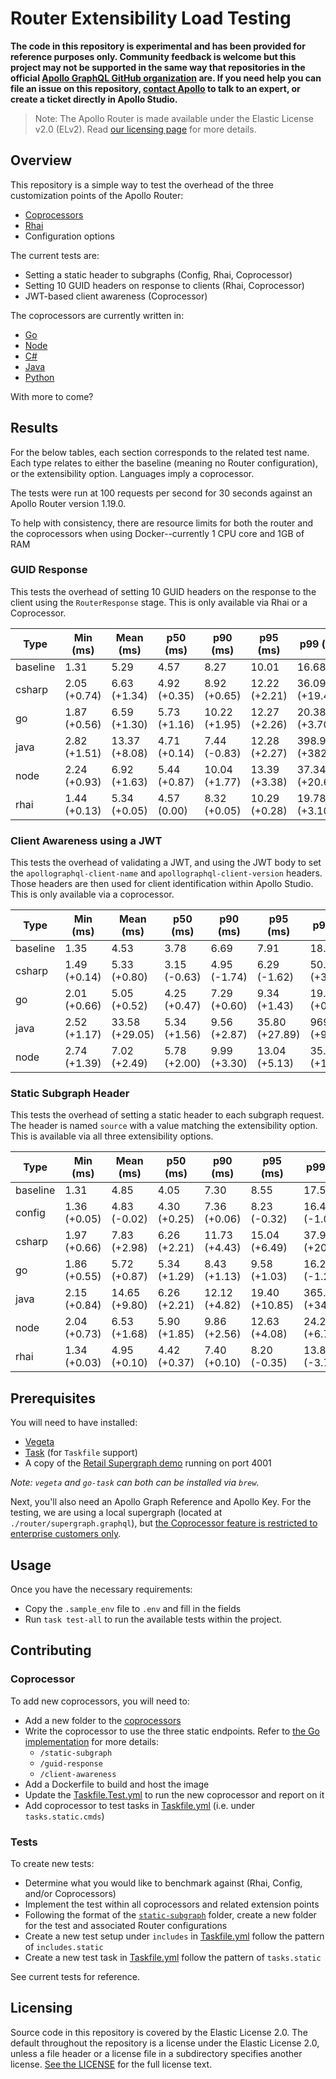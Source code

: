 # Router Extensibility Load Testing

**The code in this repository is experimental and has been provided for reference purposes only. Community feedback is welcome but this project may not be supported in the same way that repositories in the official [Apollo GraphQL GitHub organization](https://github.com/apollographql) are. If you need help you can file an issue on this repository, [contact Apollo](https://www.apollographql.com/contact-sales) to talk to an expert, or create a ticket directly in Apollo Studio.**

> Note: The Apollo Router is made available under the Elastic License v2.0 (ELv2).
> Read [our licensing page](https://www.apollographql.com/docs/resources/elastic-license-v2-faq/) for more details.

## Overview

This repository is a simple way to test the overhead of the three customization points of the Apollo Router:

* [Coprocessors](https://www.apollographql.com/docs/router/customizations/coprocessor)
* [Rhai](https://www.apollographql.com/docs/router/customizations/rhai)
* Configuration options

The current tests are:

* Setting a static header to subgraphs (Config, Rhai, Coprocessor)
* Setting 10 GUID headers on response to clients (Rhai, Coprocessor)
* JWT-based client awareness (Coprocessor)

The coprocessors are currently written in: 
* [Go](./coprocessors/go/)
* [Node](./coprocessors/node)
* [C#](./coprocessors/csharp)
* [Java](./coprocessors/java)
* [Python](./coprocessors/python)

With more to come?

## Results

For the below tables, each section corresponds to the related test name. Each type relates to either the baseline (meaning no Router configuration), or the extensibility option. Languages imply a coprocessor.

The tests were run at 100 requests per second for 30 seconds against an Apollo Router version 1.19.0.

To help with consistency, there are resource limits for both the router and the coprocessors when using Docker--currently 1 CPU core and 1GB of RAM

### GUID Response

This tests the overhead of setting 10 GUID headers on the response to the client using the `RouterResponse` stage. This is only available via Rhai or a Coprocessor.

| Type     | Min (ms)        | Mean (ms)        | p50 (ms)        | p90 (ms)         | p95 (ms)         | p99 (ms)            | Max (ms)            |
| -------- | --------------- | ---------------- | --------------- | ---------------- | ---------------- | ------------------- | ------------------- |
| baseline | 1.31            | 5.29             | 4.57            | 8.27             | 10.01            | 16.68               | 91.33               |
| csharp   | 2.05<br>(+0.74) | 6.63<br>(+1.34)  | 4.92<br>(+0.35) | 8.92<br>(+0.65)  | 12.22<br>(+2.21) | 36.09<br>(+19.41)   | 212.01<br>(+120.68) |
| go       | 1.87<br>(+0.56) | 6.59<br>(+1.30)  | 5.73<br>(+1.16) | 10.22<br>(+1.95) | 12.27<br>(+2.26) | 20.38<br>(+3.70)    | 92.06<br>(+0.73)    |
| java     | 2.82<br>(+1.51) | 13.37<br>(+8.08) | 4.71<br>(+0.14) | 7.44<br>(-0.83)  | 12.28<br>(+2.27) | 398.98<br>(+382.30) | 692.91<br>(+601.58) |
| node     | 2.24<br>(+0.93) | 6.92<br>(+1.63)  | 5.44<br>(+0.87) | 10.04<br>(+1.77) | 13.39<br>(+3.38) | 37.34<br>(+20.66)   | 150.21<br>(+58.88)  |
| rhai     | 1.44<br>(+0.13) | 5.34<br>(+0.05)  | 4.57<br>(0.00)  | 8.32<br>(+0.05)  | 10.29<br>(+0.28) | 19.78<br>(+3.10)    | 89.14<br>(-2.19)    |

### Client Awareness using a JWT

This tests the overhead of validating a JWT, and using the JWT body to set the `apollographql-client-name` and `apollographql-client-version` headers. Those headers are then used for client identification within Apollo Studio.
This is only available via a coprocessor.

| Type     | Min (ms)        | Mean (ms)         | p50 (ms)        | p90 (ms)        | p95 (ms)          | p99 (ms)            | Max (ms)              |
| -------- | --------------- | ----------------- | --------------- | --------------- | ----------------- | ------------------- | --------------------- |
| baseline | 1.35            | 4.53              | 3.78            | 6.69            | 7.91              | 18.88               | 76.30                 |
| csharp   | 1.49<br>(+0.14) | 5.33<br>(+0.80)   | 3.15<br>(-0.63) | 4.95<br>(-1.74) | 6.29<br>(-1.62)   | 50.87<br>(+31.99)   | 332.08<br>(+255.78)   |
| go       | 2.01<br>(+0.66) | 5.05<br>(+0.52)   | 4.25<br>(+0.47) | 7.29<br>(+0.60) | 9.34<br>(+1.43)   | 19.33<br>(+0.45)    | 66.79<br>(-9.51)      |
| java     | 2.52<br>(+1.17) | 33.58<br>(+29.05) | 5.34<br>(+1.56) | 9.56<br>(+2.87) | 35.80<br>(+27.89) | 969.13<br>(+950.25) | 1365.42<br>(+1289.12) |
| node     | 2.74<br>(+1.39) | 7.02<br>(+2.49)   | 5.78<br>(+2.00) | 9.99<br>(+3.30) | 13.04<br>(+5.13)  | 35.70<br>(+16.82)   | 108.69<br>(+32.39)    |

### Static Subgraph Header

This tests the overhead of setting a static header to each subgraph request. The header is named `source` with a value matching the extensibility option. This is available via all three extensibility options.

| Type     | Min (ms)        | Mean (ms)        | p50 (ms)        | p90 (ms)         | p95 (ms)          | p99 (ms)            | Max (ms)            |
| -------- | --------------- | ---------------- | --------------- | ---------------- | ----------------- | ------------------- | ------------------- |
| baseline | 1.31            | 4.85             | 4.05            | 7.30             | 8.55              | 17.51               | 83.64               |
| config   | 1.36<br>(+0.05) | 4.83<br>(-0.02)  | 4.30<br>(+0.25) | 7.36<br>(+0.06)  | 8.23<br>(-0.32)   | 16.44<br>(-1.07)    | 65.63<br>(-18.01)   |
| csharp   | 1.97<br>(+0.66) | 7.83<br>(+2.98)  | 6.26<br>(+2.21) | 11.73<br>(+4.43) | 15.04<br>(+6.49)  | 37.98<br>(+20.47)   | 206.87<br>(+123.23) |
| go       | 1.86<br>(+0.55) | 5.72<br>(+0.87)  | 5.34<br>(+1.29) | 8.43<br>(+1.13)  | 9.58<br>(+1.03)   | 16.22<br>(-1.29)    | 80.92<br>(-2.72)    |
| java     | 2.15<br>(+0.84) | 14.65<br>(+9.80) | 6.26<br>(+2.21) | 12.12<br>(+4.82) | 19.40<br>(+10.85) | 365.91<br>(+348.40) | 652.42<br>(+568.78) |
| node     | 2.04<br>(+0.73) | 6.53<br>(+1.68)  | 5.90<br>(+1.85) | 9.86<br>(+2.56)  | 12.63<br>(+4.08)  | 24.27<br>(+6.76)    | 79.73<br>(-3.91)    |
| rhai     | 1.34<br>(+0.03) | 4.95<br>(+0.10)  | 4.42<br>(+0.37) | 7.40<br>(+0.10)  | 8.20<br>(-0.35)   | 13.81<br>(-3.70)    | 119.59<br>(+35.95)  |


## Prerequisites

You will need to have installed:

* [Vegeta](https://github.com/tsenart/vegeta)
* [Task](https://github.com/go-task/task) (for `Taskfile` support)
* A copy of the [Retail Supergraph demo](https://github.com/apollosolutions/retail-supergraph) running on port 4001

_Note: `vegeta` and `go-task` can both can be installed via `brew`._

Next, you'll also need an Apollo Graph Reference and Apollo Key. For the testing, we are using a local supergraph (located at `./router/supergraph.graphql`), but [the Coprocessor feature is restricted to enterprise customers only](https://www.apollographql.com/docs/router/customizations/coprocessor).

## Usage

Once you have the necessary requirements:

* Copy the `.sample_env` file to `.env` and fill in the fields
* Run `task test-all` to run the available tests within the project.

## Contributing

### Coprocessor

To add new coprocessors, you will need to:
- Add a new folder to the [coprocessors](./coprocessors/)
- Write the coprocessor to use the three static endpoints. Refer to [the Go implementation](./coprocessors/go/main.go) for more details:
  - `/static-subgraph`
  - `/guid-response`
  - `/client-awareness`
- Add a Dockerfile to build and host the image
- Update the [Taskfile.Test.yml](./Taskfile.Test.yml) to run the new coprocessor and report on it
- Add coprocessor to test tasks in [Taskfile.yml](./Taskfile.yml) (i.e. under `tasks.static.cmds`)

### Tests

To create new tests:

- Determine what you would like to benchmark against (Rhai, Config, and/or Coprocessors)
- Implement the test within all coprocessors and related extension points
- Following the format of the [`static-subgraph`](./tests/static-subgraph/) folder, create a new folder for the test and associated Router configurations
- Create a new test setup under `includes` in [Taskfile.yml](./Taskfile.yml) follow the pattern of `includes.static`
- Create a new test task in [Taskfile.yml](./Taskfile.yml) follow the pattern of `tasks.static`

See current tests for reference.

## Licensing

Source code in this repository is covered by the Elastic License 2.0. The
default throughout the repository is a license under the Elastic License 2.0,
unless a file header or a license file in a subdirectory specifies another
license. [See the LICENSE](./LICENSE) for the full license text.
